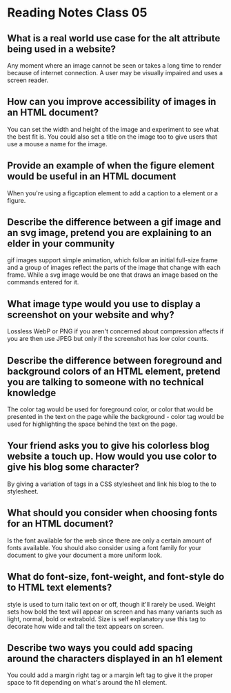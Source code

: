 # Reading Notes Class 05

## What is a real world use case for the alt attribute being used in a website?

Any moment where an image cannot be seen or takes a long time to render because of internet connection. A user may be visually impaired and uses a screen reader.

## How can you improve accessibility of images in an HTML document?

You can set the width and height of the image and experiment to see what the best fit is. You could also set a title on the image too to give users that use a mouse a name for the image.

## Provide an example of when the figure element would be useful in an HTML document

When you're using a figcaption element to add a caption to a element or a figure.

## Describe the difference between a gif image and an svg image, pretend you are explaining to an elder in your community

gif images support simple animation, which follow an initial full-size frame and a group of images reflect the parts of the image that change with each frame. While a svg image would be one that draws an image based on the commands entered for it.

## What image type would you use to display a screenshot on your website and why?

Lossless WebP or PNG if you aren't concerned about compression affects if you are then use JPEG but only if the screenshot has low color counts.

## Describe the difference between foreground and background colors of an HTML element, pretend you are talking to someone with no technical knowledge

The color tag would be used for foreground color, or color that would be presented in the text on the page while the background - color tag would be used for highlighting the space behind the text on the page.

## Your friend asks you to give his colorless blog website a touch up. How would you use color to give his blog some character?

By giving a variation of tags in a CSS stylesheet and link his blog to the to stylesheet.

## What should you consider when choosing fonts for an HTML document?

Is the font available for the web since there are only a certain amount of fonts available. You should also consider using a font family for your document to give your document a more uniform look.

## What do font-size, font-weight, and font-style do to HTML text elements?

style is used to turn italic text on or off, though it'll rarely be used. Weight sets how bold the text will appear on screen and has many variants such as light, normal, bold or extrabold. Size is self explanatory use this tag to decorate how wide and tall the text appears on screen.

## Describe two ways you could add spacing around the characters displayed in an h1 element

You could add a margin right tag or a margin left tag to give it the proper space to fit depending on what's around the h1 element.
